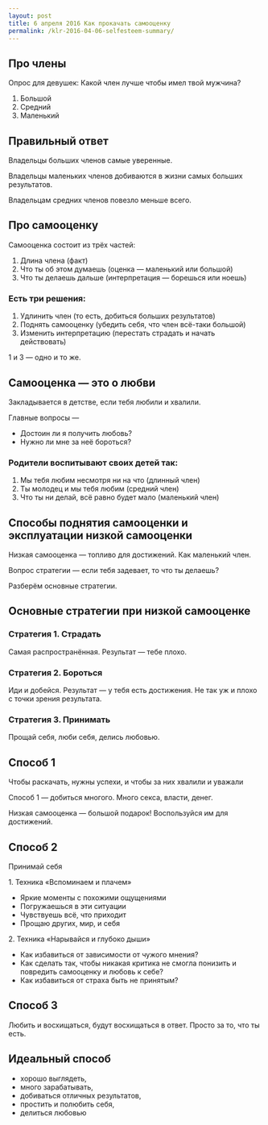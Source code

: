 ```yaml
---
layout: post
title: 6 апреля 2016 Как прокачать самооценку
permalink: /klr-2016-04-06-selfesteem-summary/
---
```


## Про члены

Опрос для девушек: Какой член лучше чтобы имел твой мужчина?

1. Большой
2. Средний
3. Маленький

## Правильный ответ

Владельцы больших членов самые уверенные.

Владельцы маленьких членов добиваются в жизни самых больших результатов.

Владельцам средних членов повезло меньше всего.

## Про самооценку

Самооценка состоит из трёх частей:

1. Длина члена (факт)
2. Что ты об этом думаешь (оценка — маленький или большой)
3. Что ты делаешь дальше (интерпретация — борешься или ноешь)

### Есть три решения:

1. Удлинить член (то есть, добиться больших результатов)
2. Поднять самооценку (убедить себя, что член всё-таки большой)
3. Изменить интерпретацию (перестать страдать и начать действовать)

1 и 3 — одно и то же.

## Самооценка — это о любви

Закладывается в детстве, если тебя любили и хвалили.

Главные вопросы — 

- Достоин ли я получить любовь?
- Нужно ли мне за неё бороться?

### Родители воспитывают своих детей так:

1. Мы тебя любим несмотря ни на что (длинный член)
2. Ты молодец и мы тебя любим (средний член)
3. Что ты ни делай, всё равно будет мало (маленький член)

## Способы поднятия самооценки и эксплуатации низкой самооценки

Низкая самооценка — топливо для достижений. Как маленький член.

Вопрос стратегии — если тебя задевает, то что ты делаешь?

Разберём основные стратегии.

## Основные стратегии при низкой самооценке

### Стратегия 1. Страдать

Самая распространённая. Результат — тебе плохо.

### Стратегия 2. Бороться

Иди и добейся. Результат — у тебя есть достижения. Не так уж и плохо с точки зрения результата.

### Стратегия 3. Принимать

Прощай себя, люби себя, делись любовью.

## Способ 1

Чтобы раскачать, нужны успехи, и чтобы за них хвалили и уважали

Способ 1 — добиться многого. Много секса, власти, денег.

Низкая самооценка — большой подарок! Воспользуйся им для достижений.

## Способ 2

Принимай себя

1\. Техника «Вспоминаем и плачем»

- Яркие моменты с похожими ощущениями
- Погружаешься в эти ситуации
- Чувствуешь всё, что приходит
- Прощаю других, мир, и себя

2\. Техника «Нарывайся и глубоко дыши»

- Как избавиться от зависимости от чужого мнения?
- Как сделать так, чтобы никакая критика не смогла понизить и повредить самооценку и любовь к себе?
- Как избавиться от страха быть не принятым?

## Способ 3

Любить и восхищаться, будут восхищаться в ответ. Просто за то, что ты есть.

## Идеальный способ

- хорошо выглядеть,
- много зарабатывать,
- добиваться отличных результатов,
- простить и полюбить себя,
- делиться любовью
